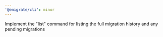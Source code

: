 ```yaml
---
'@emigrate/cli': minor
---
```


Implement the "list" command for listing the full migration history and any pending migrations
